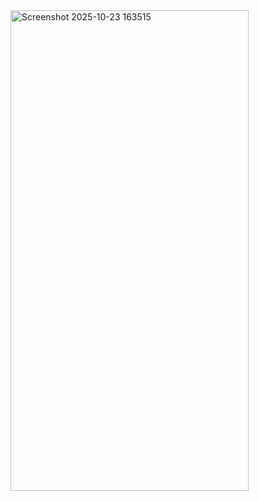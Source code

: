 <img width="381" height="769" alt="Screenshot 2025-10-23 163515" src="https://github.com/user-attachments/assets/17a86be4-e4c4-4917-a896-f78ce8334a19" />
